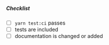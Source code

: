 <!--
Thank you for your pull request. Please provide a description above and review
the requirements below.

Bug fixes and new features should include tests.

Contributors guide: https://github.com/dragonchain-inc/dragonchain-sdk-node/blob/master/CONTRIBUTING.md
-->

##### Checklist
<!-- Remove items that do not apply. For completed items, change [ ] to [x]. -->

- [ ] `yarn test:ci` passes
- [ ] tests are included
- [ ] documentation is changed or added
